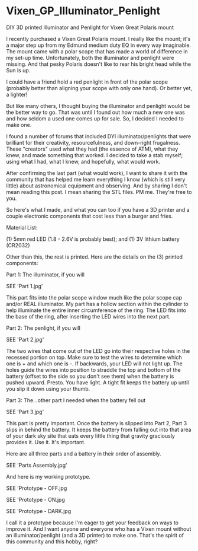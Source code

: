 # Vixen_GP_Illuminator_Penlight
DIY 3D printed Illuminator and Penlight for Vixen Great Polaris mount

I recently purchased a Vixen Great Polaris mount.  I really like the mount; it's a major step up from my Edmund medium duty EQ in every way imaginable.  The mount came with a polar scope that has made a world of difference in my set-up time.  Unfortunately, both the illuminator and penlight were missing.  And that pesky Polaris doesn't like to rear his bright head while the Sun is up.

I could have a friend hold a red penlight in front of the polar scope (probably better than aligning your scope with only one hand).  Or better yet, a lighter!

But like many others, I thought buying the illuminator and penlight would be the better way to go.  That was until I found out how much a new one was and how seldom a used one comes up for sale.  So, I decided I needed to make one.

I found a number of forums that included DYI illuminator/penlights that were brilliant for their creativity, resourcefulness, and down-right frugalness.  These "creators" used what they had (the essence of ATM), what they knew, and made something that worked. I decided to take a stab myself; using what I had, what I knew, and hopefully, what would work.

After confirming the last part (what would work), I want to share it with the community that has helped me learn everything I know (which is still very little) about astronomical equipment and observing.  And by sharing I don't mean reading this post.  I mean sharing the STL files.  PM me.  They're free to you.

So here's what I made, and what you can too if you have a 3D printer and a couple electronic components that cost less than a burger and fries.

Material List:

(1) 5mm red LED (1.8 - 2.6V is probably best); and
(1) 3V lithium battery (CR2032)

Other than this, the rest is printed.
Here are the details on the (3) printed components:

Part 1: The illuminator, if you will

SEE 'Part 1.jpg'

This part fits into the polar scope window much like the polar scope cap and/or REAL illuminator.  My part has a hollow section within the cylinder to help illuminate the entire inner circumference of the ring.  The LED fits into the base of the ring, after inserting the LED wires into the next part.

Part 2: The penlight, if you will

SEE 'Part 2.jpg'

The two wires that come out of the LED go into their respective holes in the recessed portion on top.  Make sure to test the wires to determine which one is + and which one is -.  If backwards, your LED will not light up.  The holes guide the wires into position to straddle the top and bottom of the battery (offset to the side so you don't see them) when the battery is pushed upward.  Presto.  You have light.  A tight fit keeps the battery up until you slip it down using your thumb.

Part 3: The...other part I needed when the battery fell out

SEE 'Part 3.jpg'

This part is pretty important.  Once the battery is slipped into Part 2, Part 3 slips in behind the battery.  It keeps the battery from falling out into that area of your dark sky site that eats every little thing that gravity graciously provides it.  Use it.  It's important.

Here are all three parts and a battery in their order of assembly.

SEE 'Parts Assembly.jpg'

And here is my working prototype.

SEE 'Prototype - OFF.jpg

SEE 'Prototype - ON.jpg

SEE 'Prototype - DARK.jpg

I call it a prototype because I'm eager to get your feedback on ways to improve it.  And I want anyone and everyone who has a Vixen mount without an illuminator/penlight (and a 3D printer) to make one.  That's the spirit of this community and this hobby, right?
